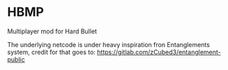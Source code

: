 # HBMP
Multiplayer mod for Hard Bullet

The underlying netcode is under heavy inspiration fron Entanglements system, credit for that goes to: https://gitlab.com/zCubed3/entanglement-public
